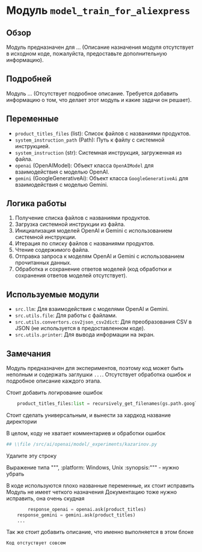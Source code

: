 # Модуль `model_train_for_aliexpress`

## Обзор

Модуль предназначен для ... (Описание назначения модуля отсутствует в исходном коде, пожалуйста, предоставьте дополнительную информацию).

## Подробней

Модуль ... (Отсутствует подробное описание. Требуется добавить информацию о том, что делает этот модуль и какие задачи он решает).

## Переменные

*   `product_titles_files` (list): Список файлов с названиями продуктов.
*   `system_instruction_path` (Path): Путь к файлу с системной инструкцией.
*   `system_instruction` (str): Системная инструкция, загруженная из файла.
*   `openai` (OpenAIModel): Объект класса `OpenAIModel` для взаимодействия с моделью OpenAI.
*   `gemini` (GoogleGenerativeAi): Объект класса `GoogleGenerativeAi` для взаимодействия с моделью Gemini.

## Логика работы

1.  Получение списка файлов с названиями продуктов.
2.  Загрузка системной инструкции из файла.
3.  Инициализация моделей OpenAI и Gemini с использованием системной инструкции.
4.  Итерация по списку файлов с названиями продуктов.
5.  Чтение содержимого файла.
6.  Отправка запроса к моделям OpenAI и Gemini с использованием прочитанных данных.
7.  Обработка и сохранение ответов моделей (код обработки и сохранения ответов моделей отсутствует).

## Используемые модули

*   `src.llm`: Для взаимодействия с моделями OpenAI и Gemini.
*   `src.utils.file`: Для работы с файлами.
*   `src.utils.convertors.csv2json_csv2dict`: Для преобразования CSV в JSON (не используется в предоставленном коде).
*   `src.utils.printer`: Для вывода информации на экран.

## Замечания

Модуль предназначен для экспериментов, поэтому код может быть неполным и содержать заглушки `...`. Отсутствует обработка ошибок и подробное описание каждого этапа.

Стоит добавить логирование ошибок

```python
    product_titles_files:list = recursively_get_filenames(gs.path.google_drive / \'aliexpress\' / \'campaigns\',\'product_titles.txt\')
```
Стоит сделать универсальным, и вынести за хардкод название директории

В целом, коду не хватает комментариев и обработки ошибок

```python
## \\file /src/ai/openai/model/_experiments/kazarinov.py
```
Удалите эту строку

Выражение типа """,
:platform: Windows, Unix
:synopsis:""" - нужно убрать

В коде используются плохо названные переменные, их стоит исправить
Модуль не имеет четкого назначения
Документацию тоже нужно исправить, она очень скудная

```python
        response_openai = openai.ask(product_titles)
    response_gemini = gemini.ask(product_titles)
    ...
```
Так же стоит добавить описание, что именно выполняется в этом блоке
```python
Код отстуствует совсем